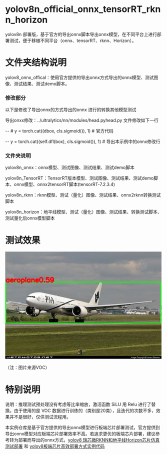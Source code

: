 # yolov8n_official_onnx_tensorRT_rknn_horizon
yolov8n 部署版，基于官方的导出onnx脚本导出onnx模型，在不同平台上进行部署测试，便于移植不同平台（onnx、tensorRT、rknn、Horizon）。

# 文件夹结构说明

yolov8_onnx_offical：使用官方提供的导出onnx方式导出的onnx模型、测试图像、测试结果、测试demo脚本。

### 修改部分

以下是修改了导出onnx的方式导出的onnx 进行的转换其他模型测试

导出onxx修改：../ultralytics/nn/modules/head.pyhead.py 文件修改如下一行

-- # y = torch.cat((dbox, cls.sigmoid()), 1)              # 官方代码

-- y = torch.cat((self.dfl(box), cls.sigmoid()), 1)       # 导出本示例中的onnx修改行


### 文件夹说明
yolov8n_onnx：onnx模型、测试图像、测试结果、测试demo脚本

yolov8n_TensorRT：TensorRT版本模型、测试图像、测试结果、测试demo脚本、onnx模型、onnx2tensorRT脚本(tensorRT-7.2.3.4)

yolov8n_rknn：rknn模型、测试（量化）图像、测试结果、onnx2rknn转换测试脚本

yolov8n_horizon：地平线模型、测试（量化）图像、测试结果、转换测试脚本、测试量化后onnx模型脚本


# 测试效果
![image](https://github.com/cqu20160901/yolov8n_official_onnx_tensorRT_rknn_horizon/blob/main/yolov8_onnx/test_onnx_result.jpg)

（注：图片来源VOC）

# 特别说明
说明：推理测试预处理没有考虑等比率缩放，激活函数 SiLU 用 Relu 进行了替换。由于使用的是 VOC 数据进行训练的（类别是20类），且迭代的次数不多，效果并不是很好，仅供测试流程用。

本实例仓库是基于官方提供的导出onnx模型进行板端芯片部署测试，官方提供到导出onnx模型对应板端芯片部署效率不高。若追求更优的板端芯片部署，建议参考转为部署而导出的onnx方式，[yolov8 瑞芯微RKNN和地平线Horizon芯片仿真测试部署](https://blog.csdn.net/zhangqian_1/article/details/128918268) 和 [yolov8板端芯片高效部署方式实例代码](https://github.com/cqu20160901/yolov8n_onnx_tensorRT_rknn_horizon)
